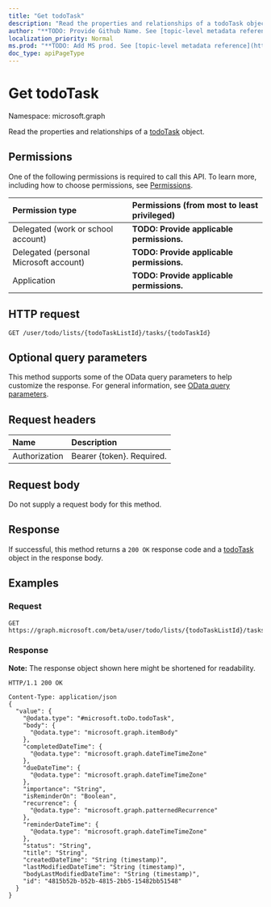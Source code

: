 ```yaml
---
title: "Get todoTask"
description: "Read the properties and relationships of a todoTask object."
author: "**TODO: Provide Github Name. See [topic-level metadata reference](https://msgo.azurewebsites.net/add/document/guidelines/metadata.html#topic-level-metadata)**"
localization_priority: Normal
ms.prod: "**TODO: Add MS prod. See [topic-level metadata reference](https://msgo.azurewebsites.net/add/document/guidelines/metadata.html#topic-level-metadata)**"
doc_type: apiPageType
---
```


# Get todoTask
Namespace: microsoft.graph

Read the properties and relationships of a [todoTask](../resources/todotask.md) object.

## Permissions
One of the following permissions is required to call this API. To learn more, including how to choose permissions, see [Permissions](/graph/permissions-reference).

|Permission type|Permissions (from most to least privileged)|
|:---|:---|
|Delegated (work or school account)|**TODO: Provide applicable permissions.**|
|Delegated (personal Microsoft account)|**TODO: Provide applicable permissions.**|
|Application|**TODO: Provide applicable permissions.**|

## HTTP request

<!-- {
  "blockType": "ignored"
}
-->
``` http
GET /user/todo/lists/{todoTaskListId}/tasks/{todoTaskId}
```

## Optional query parameters
This method supports some of the OData query parameters to help customize the response. For general information, see [OData query parameters](/graph/query-parameters).

## Request headers
|Name|Description|
|:---|:---|
|Authorization|Bearer {token}. Required.|

## Request body
Do not supply a request body for this method.

## Response

If successful, this method returns a `200 OK` response code and a [todoTask](../resources/todotask.md) object in the response body.

## Examples

### Request
<!-- {
  "blockType": "request",
  "name": "get_todotask"
}
-->
``` http
GET https://graph.microsoft.com/beta/user/todo/lists/{todoTaskListId}/tasks/{todoTaskId}
```


### Response
**Note:** The response object shown here might be shortened for readability.
<!-- {
  "blockType": "response",
  "truncated": true,
  "@odata.type": "microsoft.toDo.todoTask"
}
-->
``` http
HTTP/1.1 200 OK

Content-Type: application/json
{
  "value": {
    "@odata.type": "#microsoft.toDo.todoTask",
    "body": {
      "@odata.type": "microsoft.graph.itemBody"
    },
    "completedDateTime": {
      "@odata.type": "microsoft.graph.dateTimeTimeZone"
    },
    "dueDateTime": {
      "@odata.type": "microsoft.graph.dateTimeTimeZone"
    },
    "importance": "String",
    "isReminderOn": "Boolean",
    "recurrence": {
      "@odata.type": "microsoft.graph.patternedRecurrence"
    },
    "reminderDateTime": {
      "@odata.type": "microsoft.graph.dateTimeTimeZone"
    },
    "status": "String",
    "title": "String",
    "createdDateTime": "String (timestamp)",
    "lastModifiedDateTime": "String (timestamp)",
    "bodyLastModifiedDateTime": "String (timestamp)",
    "id": "4815b52b-b52b-4815-2bb5-15482bb51548"
  }
}
```

